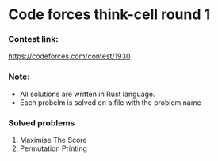 # Code forces think-cell round 1

### Contest link:

https://codeforces.com/contest/1930

### Note:

- All solutions are written in Rust language.
- Each probelm is solved on a file with the problem name

### Solved problems

1. Maximise The Score
2. Permutation Printing
